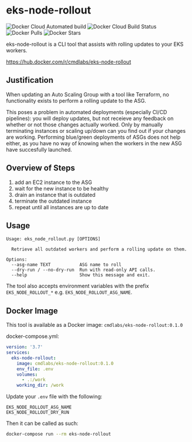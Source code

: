 # eks-node-rollout
![Docker Cloud Automated build](https://img.shields.io/docker/cloud/automated/cmdlabs/eks-node-rollout) ![Docker Cloud Build Status](https://img.shields.io/docker/cloud/build/cmdlabs/eks-node-rollout) ![Docker Pulls](https://img.shields.io/docker/pulls/cmdlabs/eks-node-rollout) ![Docker Stars](https://img.shields.io/docker/stars/cmdlabs/eks-node-rollout)

eks-node-rollout is a CLI tool that assists with rolling updates to your EKS workers.

https://hub.docker.com/r/cmdlabs/eks-node-rollout

## Justification
When updating an Auto Scaling Group with a tool like Terraform, no functionality exists to perform a rolling update to the ASG.

This poses a problem in automated deployments (especially CI/CD pipelines): you will deploy updates, but not receieve any feedback on whether or not those changes actually worked. Only by manually terminating instances or scaling up/down can you find out if your changes are working. Performing blue/green deployments of ASGs does not help either, as you have no way of knowing when the workers in the new ASG have succesfully launched.

## Overview of Steps
  1. add an EC2 instance to the ASG
  2. wait for the new instance to be healthy
  3. drain an instance that is outdated
  4. terminate the outdated instance
  5. repeat until all instances are up to date

## Usage
```
Usage: eks_node_rollout.py [OPTIONS]

  Retrieve all outdated workers and perform a rolling update on them.

Options:
  --asg-name TEXT           ASG name to roll
  --dry-run / --no-dry-run  Run with read-only API calls.
  --help                    Show this message and exit.
```

The tool also accepts environment variables with the prefix `EKS_NODE_ROLLOUT_*` e.g. `EKS_NODE_ROLLOUT_ASG_NAME`.

## Docker Image
This tool is available as a Docker image: `cmdlabs/eks-node-rollout:0.1.0`

docker-compose.yml:
```yml
version: '3.7'
services:
  eks-node-rollout:
    image: cmdlabs/eks-node-rollout:0.1.0
    env_file: .env
    volumes:
      - .:/work
    working_dir: /work
```

Update your `.env` file with the following:

```
EKS_NODE_ROLLOUT_ASG_NAME
EKS_NODE_ROLLOUT_DRY_RUN
```

Then it can be called as such:

```bash
docker-compose run --rm eks-node-rollout
```
